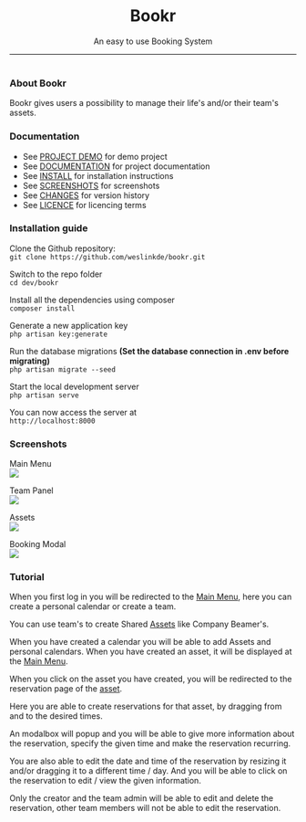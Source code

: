 <div align="center" style="border-bottom: 1px solid black;">
    <h1 style="border: none;">Bookr</h1>
    <p>An easy to use Booking System</p>
</div>
<br>

### About Bookr
Bookr gives users a possibility to manage their life's and/or their team's assets.

### Documentation
<ul>
    <li>
        See <a href="#">PROJECT DEMO</a> for demo project
    </li>
    <li>
        See <a href="#documentation">DOCUMENTATION</a> for project documentation
    </li>
    <li>
        See <a href="#installation-guide">INSTALL</a> for installation instructions
    </li>
    <li>
        See <a href="#screenshots">SCREENSHOTS</a> for screenshots
    </li>
    <li>
        See <a href="https://github.com/weslinkde/bookr/commits/develop">CHANGES</a> for version history
    </li>
    <li>
        See <a href="https://github.com/weslinkde/bookr/blob/develop/LICENSE">LICENCE</a> for licencing terms
    </li>
</ul>

### Installation guide
Clone the Github repository: <br>
```git clone https://github.com/weslinkde/bookr.git```

Switch to the repo folder <br>
```cd dev/bookr```

Install all the dependencies using composer <br>
```composer install```

Generate a new application key <br>
```php artisan key:generate```

Run the database migrations <b>(Set the database connection in .env before migrating)</b> <br>
```php artisan migrate --seed```

Start the local development server <br>
```php artisan serve```

You can now access the server at <br>
 ```http://localhost:8000```

### Screenshots
Main Menu <br>
<img src="https://github.com/weslinkde/bookr/blob/develop/screenshots/Bookr-Main-Menu" rel="Bookr Main Menu">

Team Panel <br>
<img src="https://github.com/weslinkde/bookr/blob/develop/screenshots/Bookr-Team-Panel" rel="Bookr Team Panel">

Assets <br>
<img src="https://github.com/weslinkde/bookr/blob/develop/screenshots/Bookr-Calendar-Example" rel="Bookr Calendar Example">

Booking Modal <br>
<img src="https://github.com/weslinkde/bookr/blob/develop/screenshots/Bookr-Calendar-Modal" rel="Bookr Calendar Modal">

### Tutorial
When you first log in you will be redirected to the <a href="#screenshots">Main Menu</a>, here you can create a personal calendar or create a team.

You can use team's to create Shared <a href="#screenshots">Assets</a> like Company Beamer's.

When you have created a calendar you will be able to add Assets and personal calendars. When you have created an asset, it will be displayed at the <a href="#screenshots">Main Menu</a>.

When you click on the asset you have created, you will be redirected to the reservation page of the <a href="#screenshots">asset</a>.

Here you are able to create reservations for that asset, by dragging from and to the desired times.

An modalbox will popup and you will be able to give more information about the reservation, specify the given time and make the reservation recurring.

You are also able to edit the date and time of the reservation by resizing it and/or dragging it to a different time / day. And you will be able to click on the reservation to edit / view the given information.

Only the creator and the team admin will be able to edit and delete the reservation, other team members will not be able to edit the reservation.